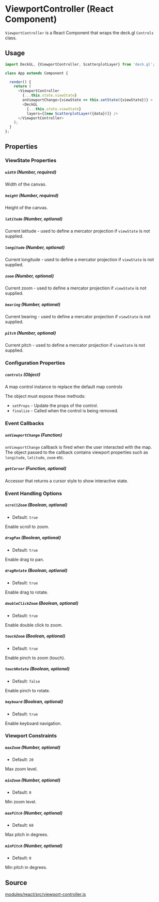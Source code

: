 # ViewportController (React Component)

`ViewportController` is a React Component that wraps the deck.gl `Controls` class.


## Usage

```js
import DeckGL, {ViewportController, ScatterplotLayer} from 'deck.gl';

class App extends Component {

  render() {
    return (
      <ViewportController
        {...this.state.viewState}
        onViewportChange={viewState => this.setState({viewState})} >
        <DeckGL
          {...this.state.viewState}
          layers={[new ScatterplotLayer({data})]} />
      </ViewportController>
    );
  }
};
```

## Properties

### ViewState Properties

##### `width` (Number, required)

Width of the canvas.

##### `height` (Number, required)

Height of the canvas.

##### `latitude` (Number, optional)

Current latitude - used to define a mercator projection if `viewState` is not supplied.

##### `longitude` (Number, optional)

Current longitude - used to define a mercator projection if `viewState` is not supplied.

##### `zoom` (Number, optional)

Current zoom - used to define a mercator projection if `viewState` is not supplied.

##### `bearing` (Number, optional)

Current bearing - used to define a mercator projection if `viewState` is not supplied.

##### `pitch` (Number, optional)

Current pitch - used to define a mercator projection if `viewState` is not supplied.


### Configuration Properties

##### `controls` (Object)

A map control instance to replace the default map controls

The object must expose these methods:

* `setProps` - Update the props of the control.
* `finalize` - Called when the control is being removed.


### Event Callbacks

##### `onViewportChange` (Function)

`onViewportChange` callback is fired when the user interacted with the
map. The object passed to the callback contains viewport properties
such as `longitude`, `latitude`, `zoom` etc.

##### `getCursor` (Function, optional)

Accessor that returns a cursor style to show interactive state.


### Event Handling Options

##### `scrollZoom` (Boolean, optional)

* Default: `true`

Enable scroll to zoom.

##### `dragPan` (Boolean, optional)

* Default: `true`

Enable drag to pan.

##### `dragRotate` (Boolean, optional)

* Default: `true`

Enable drag to rotate.

##### `doubleClickZoom` (Boolean, optional)

* Default: `true`

Enable double click to zoom.

##### `touchZoom` (Boolean, optional)

* Default: `true`

Enable pinch to zoom (touch).

##### `touchRotate` (Boolean, optional)

* Default: `false`

Enable pinch to rotate.

##### `keyboard` (Boolean, optional)

* Default: `true`

Enable keyboard navigation.


### Viewport Constraints

##### `maxZoom` (Number, optional)

* Default: `20`

Max zoom level.

##### `minZoom` (Number, optional)

* Default: `0`

Min zoom level.

##### `maxPitch` (Number, optional)

* Default: `60`

Max pitch in degrees.

##### `minPitch` (Number, optional)

* Default: `0`

Min pitch in degrees.


## Source

[modules/react/src/viewport-controller.js](https://github.com/uber/deck.gl/blob/5.3-release/modules/react/src/viewport-controller.js)
